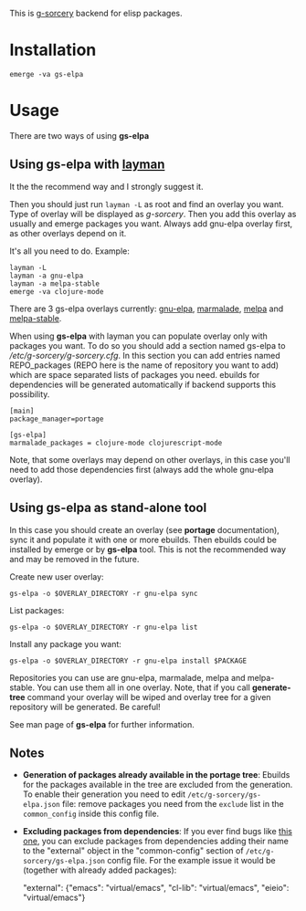 This is [g-sorcery](https://github.com/jauhien/g-sorcery) backend for elisp packages.


# Installation

```
emerge -va gs-elpa
```

# Usage

There are two ways of using **gs-elpa**

## Using gs-elpa with [layman](https://wiki.gentoo.org/wiki/Layman)

It the the recommend way and I strongly suggest it.

Then you should just run `layman -L` as
root and find an overlay you want. Type of overlay will be
displayed as *g-sorcery*. Then you add this overlay as
usually and emerge packages you want. Always add gnu-elpa overlay first,
as other overlays depend on it.

It's all you need to do. Example:

```
layman -L
layman -a gnu-elpa
layman -a melpa-stable
emerge -va clojure-mode
```

There are 3 gs-elpa overlays currently: [gnu-elpa](https://elpa.gnu.org/), [marmalade](https://marmalade-repo.org/),
[melpa](https://melpa.org/) and [melpa-stable](https://stable.melpa.org/).

When using **gs-elpa** with layman you can populate overlay only with packages you want.
To do so you should add a section named gs-elpa to */etc/g-sorcery/g-sorcery.cfg*.
In this section you can add entries named REPO_packages (REPO here is the name
of repository you want to add) which are space separated lists of packages you need. ebuilds for
dependencies will be generated automatically if backend supports this possibility.

```
[main]
package_manager=portage

[gs-elpa]
marmalade_packages = clojure-mode clojurescript-mode
```
Note, that some overlays may depend on other overlays, in this case you'll need to add those
dependencies first (always add the whole gnu-elpa overlay).


## Using gs-elpa as stand-alone tool

In this case you should create an overlay (see **portage** documentation), sync it and populate
it with one or more ebuilds. Then ebuilds could be installed by emerge or by **gs-elpa** tool.
This is not the recommended way and may be removed in the future.

Create new user overlay:

```
gs-elpa -o $OVERLAY_DIRECTORY -r gnu-elpa sync
```

List packages:

```
gs-elpa -o $OVERLAY_DIRECTORY -r gnu-elpa list
```

Install any package you want:

```
gs-elpa -o $OVERLAY_DIRECTORY -r gnu-elpa install $PACKAGE
```

Repositories you can use are gnu-elpa, marmalade, melpa and melpa-stable. You can use them
all in one overlay. Note, that if you call **generate-tree** command your overlay
will be wiped and overlay tree for a given repository will be generated. Be careful!

See man page of **gs-elpa** for further information.

## Notes

* **Generation of packages already available in the portage tree**:
    Ebuilds for the packages available in the tree are excluded from
    the generation. To enable their generation you need to edit
    `/etc/g-sorcery/gs-elpa.json` file: remove packages you need
    from the `exclude` list in the `common_config` inside this config file.

* **Excluding packages from dependencies**:
    If you ever find bugs like [this one](https://github.com/jauhien/gs-elpa/issues/6),
    you can exclude packages from dependencies adding their name to the "external" object
    in the "common-config" section of `/etc/g-sorcery/gs-elpa.json` config file.
    For the example issue it would be (together with already added packages):

	"external": {"emacs": "virtual/emacs", "cl-lib": "virtual/emacs", "eieio": "virtual/emacs"}
